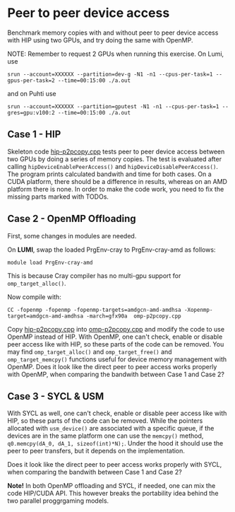 # Peer to peer device access

Benchmark memory copies with and without peer to peer device access with HIP using two GPUs, and try doing the same with OpenMP.

NOTE: Remember to request 2 GPUs when running this exercise. On Lumi, use
```
srun --account=XXXXXX --partition=dev-g -N1 -n1 --cpus-per-task=1 --gpus-per-task=2 --time=00:15:00 ./a.out
```
and on Puhti use
```
srun --account=XXXXXX --partition=gputest -N1 -n1 --cpus-per-task=1 --gres=gpu:v100:2 --time=00:15:00 ./a.out
```

## Case 1 - HIP
Skeleton code [hip-p2pcopy.cpp](hip-p2pcopy.cpp) tests peer to peer device access between two GPUs by doing a series of memory copies. The test is evaluated after calling `hipDeviceEnablePeerAccess()` and `hipDeviceDisablePeerAccess()`. The program prints calculated bandwith and time for both cases. On a CUDA platform, there should be a difference in results, whereas on an AMD platform there is none. In order to make the code work, you need to fix the missing parts marked with
TODOs.

## Case 2 - OpenMP Offloading
First, some changes in modules are needed.

On **LUMI**, swap the loaded PrgEnv-cray to PrgEnv-cray-amd as follows:
```
module load PrgEnv-cray-amd
```
This is because Cray compiler has no multi-gpu support for `omp_target_alloc()`.

Now compile with: 
```
CC -fopenmp -fopenmp -fopenmp-targets=amdgcn-amd-amdhsa -Xopenmp-target=amdgcn-amd-amdhsa -march=gfx90a  omp-p2pcopy.cpp 
```
Copy [hip-p2pcopy.cpp](hip-p2pcopy.cpp) into [omp-p2pcopy.cpp](omp-p2pcopy.cpp) and modify the code to use OpenMP instead of HIP. With OpenMP, one can't check, enable or disable peer access like with HIP, so these parts of the code can be removed. You may find `omp_target_alloc()` and `omp_target_free()` and `omp_target_memcpy()` functions useful for device memory management with OpenMP. Does it look like the direct peer to peer access works properly with OpenMP, when comparing the bandwith between Case 1 and Case 2?

## Case 3 - SYCL  & USM
With SYCL as well, one can't check, enable or disable peer access like with HIP, so these parts of the code can be removed. While the pointers allocated with `usm_device()` are associated with a specific queue, if the devices are in the same platform one can use the `memcpy()` method, `q0.memcpy(dA_0, dA_1, sizeof(int)*N);`. Under the hood it should use the peer to peer transfers, but it depends on the implementation.  

Does it look like the direct peer to peer access works properly with SYCL, when comparing the bandwith between Case 1 and Case 2?

**Note!** In both OpenMP offloading and SYCL, if needed, one can mix the code  HIP/CUDA API. This however breaks the portability idea behind the two parallel proggrgaming models. 
